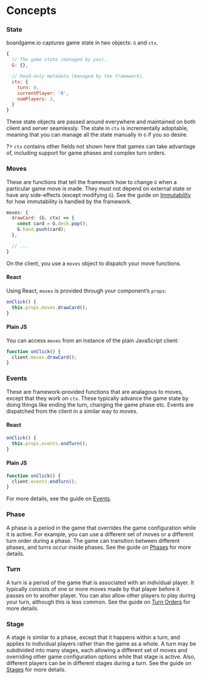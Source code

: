 # Concepts

### State

boardgame.io captures game state in two objects: `G` and `ctx`.

```js
{
  // The game state (managed by you).
  G: {},

  // Read-only metadata (managed by the framework).
  ctx: {
    turn: 0,
    currentPlayer: '0',
    numPlayers: 2,
  }
}
```

These state objects are passed around everywhere and maintained
on both client and server seamlessly. The state in `ctx` is
incrementally adoptable, meaning that you can manage all the
state manually in `G` if you so desire.

?> `ctx` contains other fields not shown here that games
can take advantage of, including support for game phases and complex
turn orders.

### Moves

These are functions that tell the framework how to change `G`
when a particular game move is made. They must not depend on
external state or have any side-effects (except modifying `G`).
See the guide on [Immutability](immutability.md) for how
immutability is handled by the framework.

```js
moves: {
  drawCard: (G, ctx) => {
    const card = G.deck.pop();
    G.hand.push(card);
  },

  // ...
}
```

On the client, you use a `moves` object to dispatch your
move functions.

<!-- tabs:start -->
#### **React**

Using React, `moves` is provided through your component’s `props`:

```js
onClick() {
  this.props.moves.drawCard();
}
```

#### **Plain JS**

You can access `moves` from an instance of the plain JavaScript client:

```js
function onClick() {
  client.moves.drawCard();
}
```
<!-- tabs:end -->

### Events

These are framework-provided functions that are analagous to moves, except that they work on `ctx`. These typically advance the game state by doing things like
ending the turn, changing the game phase etc.
Events are dispatched from the client in a similar way to moves.

<!-- tabs:start -->
#### **React**
```js
onClick() {
  this.props.events.endTurn();
}
```

#### **Plain JS**
```js
function onClick() {
  client.events.endTurn();
}
```
<!-- tabs:end -->

For more details, see the guide on [Events](events.md).

### Phase

A phase is a period in the game that overrides the game
configuration while it is active. For example, you can use
a different set of moves or a different turn order during
a phase. The game can transition between different phases, and turns
occur inside phases. See the guide on [Phases](phases.md) for more details.

### Turn

A turn is a period of the game that is associated with an individual
player. It typically consists of one or more moves made by
that player before it passes on to another player. You can
also allow other players to play during your turn, although
this is less common. See the guide on
[Turn Orders](turn-order.md) for more details.

### Stage

A stage is similar to a phase, except that it happens within a turn, and
applies to individual players rather than the game as a whole.
A turn may be subdivided into many stages, each allowing a different set of moves
and overriding other game configuration options while that stage is active.
Also, different players can be in different stages during a turn.
See the guide on [Stages](stages.md) for more details.
